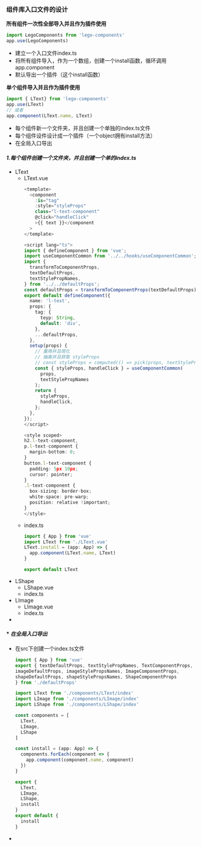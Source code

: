 ### 组件库入口文件的设计

**所有组件一次性全部导入并且作为插件使用**

```javascript
import LegoComponents from 'lego-components'
app.use(LegoComponents)
```

* 建立一个入口文件index.ts
* 将所有组件导入，作为一个数组，创建一个install函数，循环调用app.component
* 默认导出一个插件（这个install函数）

**单个组件导入并且作为插件使用**

```javascript
import { LText} from 'lego-components'
app.use(LText)
// 或者
app.component(LText.name, LText)
```

* 每个组件新一个文件夹，并且创建一个单独的index.ts文件
* 每个组件设件设计成一个插件（一个object拥有install方法）
* 在全局入口导出

#### ***1.每个组件创建一个文件夹，并且创建一个单的index.ts***

* LText
  * LText.vue
    ```typescript
    <template>
      <component
        :is="tag"
        :style="styleProps"
        class="l-text-component"
        @click="handleClick"
        >{{ text }}</component
      >
    </template>

    <script lang="ts">
    import { defineComponent } from 'vue';
    import useComponentCommon from '../../hooks/useComponentCommon';
    import {
      transformToComponentProps,
      textDefaultProps,
      textStylePropNames,
    } from '../../defaultProps';
    const defaultProps = transformToComponentProps(textDefaultProps);
    export default defineComponent({
      name: 'l-text',
      props: {
        tag: {
          teyp: String,
          default: 'div',
        },
        ...defaultProps,
      },
      setup(props) {
        // 重用并且简化
        // 抽离并且获取 styleProps
        // const styleProps = computed(() => pick(props, textStylePropNames));
        const { styleProps, handleClick } = useComponentCommon(
          props,
          textStylePropNames
        );
        return {
          styleProps,
          handleClick,
        };
      },
    });
    </script>

    <style scoped>
    h2.l-text-component,
    p.l-text-component {
      margin-bottom: 0;
    }
    button.l-text-component {
      padding: 5px 10px;
      cursor: pointer;
    }
    .l-text-component {
      box-sizing: border-box;
      white-space: pre-warp;
      position: relative !important;
    }
    </style>

    ```
  * index.ts
    ```typescript
    import { App } from 'vue'
    import LText from './LText.vue'
    LText.install = (app: App) => {
      app.component(LText.name, LText)
    }

    export default LText
    ```
* LShape
  * LShape.vue
  * index.ts
* LImage
  * LImage.vue
  * index.ts
* 

#### * ***在全局入口导出***

* 在src下创建一个index.ts文件
  ```typescript
  import { App } from 'vue'
  export { textDefaultProps, textStylePropNames, TextComponentProps,
  imageDefaultProps, imageStylePropsNames, ImageComponentProps,
  shapeDefaultProps, shapeStylePropsNames, ShapeComponentProps
  } from './defaultProps'

  import LText from './components/LText/index'
  import LImage from './components/LImage/index'
  import LShape from './components/LShape/index'

  const components = [
    LText,
    LImage,
    LShape
  ]

  const install = (app: App) => {
    components.forEach(component => {
      app.component(component.name, component)
    })
  }

  export {
    LText,
    LImage,
    LShape,
    install
  }
  export default {
    install
  }
  ```
*
